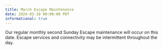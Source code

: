 ```yaml
---
title: March Escape Maintenance 
date: 2024-03-10 00:00:00 PDT
informational: true
---
```


Our regular monthly second Sunday Escape maintenance will occur on this date. Escape services and connectivity may be intermittent throughout the day.
